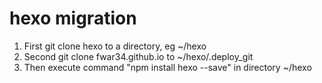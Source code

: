 # hexo migration

1. First git clone hexo to a directory, eg ~/hexo
2. Second git clone fwar34.github.io to ~/hexo/.deploy_git
3. Then execute command "npm install hexo --save" in directory ~/hexo
